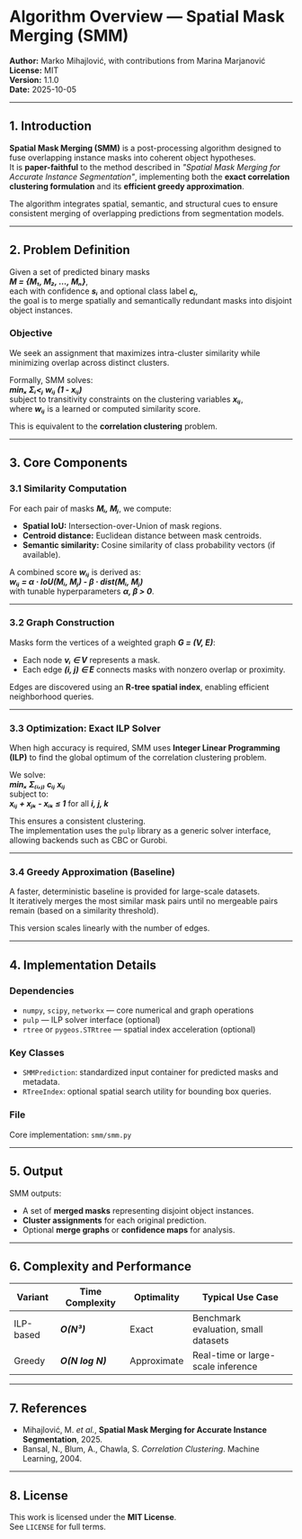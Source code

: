 # Algorithm Overview — Spatial Mask Merging (SMM)

**Author:** Marko Mihajlović, with contributions from Marina Marjanović
**License:** MIT  
**Version:** 1.1.0  
**Date:** 2025-10-05  

---

## 1. Introduction

**Spatial Mask Merging (SMM)** is a post-processing algorithm designed to fuse overlapping instance masks into coherent object hypotheses.  
It is **paper-faithful** to the method described in *"Spatial Mask Merging for Accurate Instance Segmentation"*, implementing both the **exact correlation clustering formulation** and its **efficient greedy approximation**.

The algorithm integrates spatial, semantic, and structural cues to ensure consistent merging of overlapping predictions from segmentation models.

---

## 2. Problem Definition

Given a set of predicted binary masks  
***M = {M₁, M₂, …, Mₙ}***,  
each with confidence ***sᵢ*** and optional class label ***cᵢ***,  
the goal is to merge spatially and semantically redundant masks into disjoint object instances.

### Objective

We seek an assignment that maximizes intra-cluster similarity while minimizing overlap across distinct clusters.

Formally, SMM solves:  
***minₓ Σᵢ<ⱼ wᵢⱼ (1 - xᵢⱼ)***  
subject to transitivity constraints on the clustering variables ***xᵢⱼ***,  
where ***wᵢⱼ*** is a learned or computed similarity score.

This is equivalent to the **correlation clustering** problem.

---

## 3. Core Components

### 3.1 Similarity Computation

For each pair of masks ***Mᵢ, Mⱼ***, we compute:

- **Spatial IoU:** Intersection-over-Union of mask regions.  
- **Centroid distance:** Euclidean distance between mask centroids.  
- **Semantic similarity:** Cosine similarity of class probability vectors (if available).

A combined score ***wᵢⱼ*** is derived as:  
***wᵢⱼ = α · IoU(Mᵢ, Mⱼ) - β · dist(Mᵢ, Mⱼ)***  
with tunable hyperparameters ***α, β > 0***.

---

### 3.2 Graph Construction

Masks form the vertices of a weighted graph ***G = (V, E)***:  
- Each node ***vᵢ ∈ V*** represents a mask.  
- Each edge ***(i, j) ∈ E*** connects masks with nonzero overlap or proximity.

Edges are discovered using an **R-tree spatial index**, enabling efficient neighborhood queries.

---

### 3.3 Optimization: Exact ILP Solver

When high accuracy is required, SMM uses **Integer Linear Programming (ILP)** to find the global optimum of the correlation clustering problem.

We solve:  
***minₓ Σ₍ᵢ,ⱼ₎ cᵢⱼ xᵢⱼ***  
subject to:  
***xᵢⱼ + xⱼₖ - xᵢₖ ≤ 1*** for all ***i, j, k***

This ensures a consistent clustering.  
The implementation uses the `pulp` library as a generic solver interface, allowing backends such as CBC or Gurobi.

---

### 3.4 Greedy Approximation (Baseline)

A faster, deterministic baseline is provided for large-scale datasets.  
It iteratively merges the most similar mask pairs until no mergeable pairs remain (based on a similarity threshold).

This version scales linearly with the number of edges.

---

## 4. Implementation Details

### Dependencies
- `numpy`, `scipy`, `networkx` — core numerical and graph operations  
- `pulp` — ILP solver interface (optional)  
- `rtree` or `pygeos.STRtree` — spatial index acceleration (optional)

### Key Classes
- `SMMPrediction`: standardized input container for predicted masks and metadata.  
- `RTreeIndex`: optional spatial search utility for bounding box queries.

### File
Core implementation: `smm/smm.py`

---

## 5. Output

SMM outputs:
- A set of **merged masks** representing disjoint object instances.  
- **Cluster assignments** for each original prediction.  
- Optional **merge graphs** or **confidence maps** for analysis.

---

## 6. Complexity and Performance

| Variant | Time Complexity | Optimality | Typical Use Case |
|----------|-----------------|-------------|------------------|
| ILP-based | ***O(N³)*** | Exact | Benchmark evaluation, small datasets |
| Greedy | ***O(N log N)*** | Approximate | Real-time or large-scale inference |

---

## 7. References

- Mihajlović, M. *et al.*, **Spatial Mask Merging for Accurate Instance Segmentation**, 2025.  
- Bansal, N., Blum, A., Chawla, S. *Correlation Clustering*. Machine Learning, 2004.

---

## 8. License

This work is licensed under the **MIT License**.  
See `LICENSE` for full terms.
